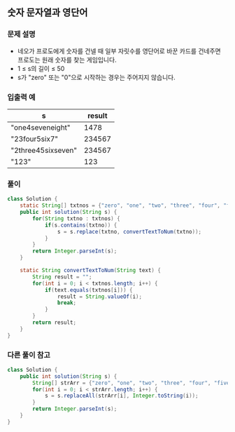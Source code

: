 
## 숫자 문자열과 영단어 ##

### 문제 설명 ###
  - 네오가 프로도에게 숫자를 건넬 때 일부 자릿수를 영단어로 바꾼 카드를 건네주면 프로도는 원래 숫자를 찾는 게임입니다.
  - 1 ≤ s의 길이 ≤ 50
  - s가 "zero" 또는 "0"으로 시작하는 경우는 주어지지 않습니다.

### 입출력 예 ###
s | result
---- | ---- 
"one4seveneight" | 1478
"23four5six7" | 234567
"2three45sixseven" | 234567
"123" | 123


### 풀이 ###
````java
class Solution {
    static String[] txtnos = {"zero", "one", "two", "three", "four", "five", "six", "seven", "eight", "nine"};
    public int solution(String s) {
        for(String txtno : txtnos) {
            if(s.contains(txtno)) {
                s = s.replace(txtno, convertTextToNum(txtno));
            }
        }
        return Integer.parseInt(s);
    }

    static String convertTextToNum(String text) {
        String result = "";
        for(int i = 0; i < txtnos.length; i++) {
            if(text.equals(txtnos[i])) {
                result = String.valueOf(i);
                break;
            }
        }
        return result;
    }
}
````


### 다른 풀이 참고 ###
````java
class Solution {
    public int solution(String s) {
        String[] strArr = {"zero", "one", "two", "three", "four", "five", "six", "seven", "eight", "nine"};
        for(int i = 0; i < strArr.length; i++) {
            s = s.replaceAll(strArr[i], Integer.toString(i));
        }
        return Integer.parseInt(s);
    }
}
````
